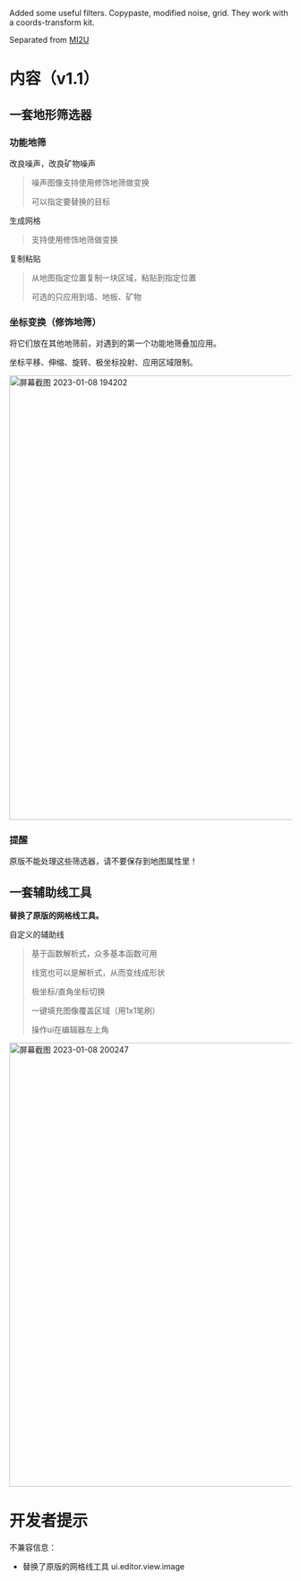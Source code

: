 Added some useful filters.
Copypaste, modified noise, grid. They work with a coords-transform kit.

Separated from [MI2U](https://github.com/BlackDeluxeCat/MI2-Utilities-Java)

# 内容（v1.1）
## 一套地形筛选器
### 功能地筛
改良噪声，改良矿物噪声
> 噪声图像支持使用修饰地筛做变换
> 
> 可以指定要替换的目标

生成网格
> 支持使用修饰地筛做变换

复制粘贴
> 从地图指定位置复制一块区域，粘贴到指定位置
> 
> 可选的只应用到墙、地板、矿物

### 坐标变换（修饰地筛）
将它们放在其他地筛前，对遇到的第一个功能地筛叠加应用。

坐标平移、伸缩、旋转、极坐标投射、应用区域限制。

<img width="794" alt="屏幕截图 2023-01-08 194202" src="https://user-images.githubusercontent.com/65377021/211194653-649e661b-28cf-4b50-9578-f9a8224ef2d2.png">

### 提醒
原版不能处理这些筛选器，请不要保存到地图属性里！

## 一套辅助线工具
**替换了原版的网格线工具。**

自定义的辅助线
> 基于函数解析式，众多基本函数可用
> 
> 线宽也可以是解析式，从而变线成形状
> 
> 极坐标/直角坐标切换
> 
> 一键填充图像覆盖区域（用1x1笔刷）
> 
> 操作ui在编辑器左上角

<img width="793" alt="屏幕截图 2023-01-08 200247" src="https://user-images.githubusercontent.com/65377021/211195002-aaf909c5-79fb-4218-99ba-9a3aaa0dbb5a.png">

# 开发者提示
不兼容信息：
* 替换了原版的网格线工具 ui.editor.view.image
